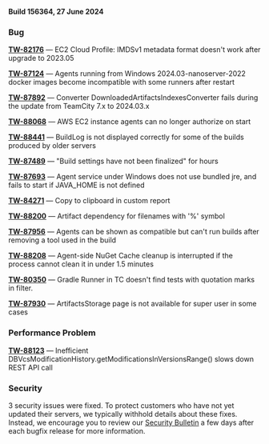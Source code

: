 [//]: # (title: TeamCity 2024.03.3 Release Notes)
[//]: # (auxiliary-id: TeamCity 2024.03.3 Release Notes)


**Build 156364, 27 June 2024**


<!--Project: TeamCity Fix versions: 2024.03.3 visible to: {All Users} #Fixed #Testing -{Trunk issue}-->

### Bug

**[TW-82176](https://youtrack.jetbrains.com/issue/TW-82176/EC2-Cloud-Profile-IMDSv1-metadata-format-doesnt-work-after-upgrade-to-2023.05)** — EC2 Cloud Profile: IMDSv1 metadata format doesn't work after upgrade to 2023.05

**[TW-87124](https://youtrack.jetbrains.com/issue/TW-87124/Agents-running-from-Windows-2024.03-nanoserver-2022-docker-images-become-incompatible-with-some-runners-after-restart)** — Agents running from Windows 2024.03-nanoserver-2022 docker images become incompatible with some runners after restart

**[TW-87892](https://youtrack.jetbrains.com/issue/TW-87892/Converter-DownloadedArtifactsIndexesConverter-fails-during-the-update-from-TeamCity-7.x-to-2024.03.x)** — Converter DownloadedArtifactsIndexesConverter fails during the update from TeamCity 7.x to 2024.03.x

**[TW-88068](https://youtrack.jetbrains.com/issue/TW-88068/AWS-EC2-instance-agents-can-no-longer-authorize-on-start)** — AWS EC2 instance agents can no longer authorize on start

**[TW-88441](https://youtrack.jetbrains.com/issue/TW-88441/BuildLog-is-not-displayed-correctly-for-some-of-the-builds-produced-by-older-servers)** — BuildLog is not displayed correctly for some of the builds produced by older servers

**[TW-87489](https://youtrack.jetbrains.com/issue/TW-87489/Build-settings-have-not-been-finalized-for-hours)** — "Build settings have not been finalized" for hours

**[TW-87693](https://youtrack.jetbrains.com/issue/TW-87693/Agent-service-under-Windows-does-not-use-bundled-jre-and-fails-to-start-if-JAVAHOME-is-not-defined)** — Agent service under Windows does not use bundled jre, and fails to start if JAVA_HOME is not defined

**[TW-84271](https://youtrack.jetbrains.com/issue/TW-84271/Copy-to-clipboard-in-custom-report)** — Copy to clipboard in custom report

**[TW-88200](https://youtrack.jetbrains.com/issue/TW-88200/Artifact-dependency-for-filenames-with-symbol)** — Artifact dependency for filenames with '%' symbol

**[TW-87956](https://youtrack.jetbrains.com/issue/TW-87956/Agents-can-be-shown-as-compatible-but-cant-run-builds-after-removing-a-tool-used-in-the-build)** — Agents can be shown as compatible but can't run builds after removing a tool used in the build

**[TW-88208](https://youtrack.jetbrains.com/issue/TW-88208/Agent-side-NuGet-Cache-cleanup-is-interrupted-if-the-process-cannot-clean-it-in-under-1.5-minutes)** — Agent-side NuGet Cache cleanup is interrupted if the process cannot clean it in under 1.5 minutes

**[TW-80350](https://youtrack.jetbrains.com/issue/TW-80350/Gradle-Runner-in-TC-doesnt-find-tests-with-quotation-marks-in-filter.)** — Gradle Runner in TC doesn't find tests with quotation marks in filter.

**[TW-87930](https://youtrack.jetbrains.com/issue/TW-87930/ArtifactsStorage-page-is-not-available-for-super-user-in-some-cases)** — ArtifactsStorage page is not available for super user in some cases

### Performance Problem

**[TW-88123](https://youtrack.jetbrains.com/issue/TW-88123/Inefficient-DBVcsModificationHistory.getModificationsInVersionsRange-slows-down-REST-API-call)** — Inefficient DBVcsModificationHistory.getModificationsInVersionsRange() slows down REST API call


<!--Project: TeamCity Fix versions: {2024.03.2 (156319)}  #{Security Problem}  #Fixed #Testing -{Trunk issue} -bulletin-exclude -->

### Security

3 security issues were fixed. To protect customers who have not yet updated their servers, we typically withhold details about these fixes. Instead, we encourage you to review our [Security Bulletin](https://www.jetbrains.com/privacy-security/issues-fixed/?product=TeamCity) a few days after each bugfix release for more information.

